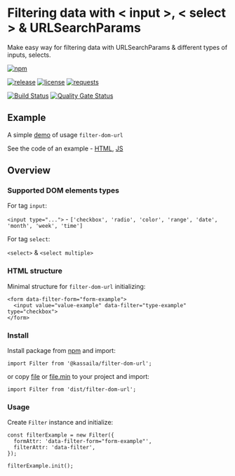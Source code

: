 # Filtering data with < input >, < select > & URLSearchParams

Make easy way for filtering data with URLSearchParams & different types of inputs, selects.

[![npm](https://img.shields.io/npm/v/@kassaila/filter-dom-url.svg)](https://www.npmjs.com/package/@kassaila/filter-dom-url)

[![release](https://img.shields.io/github/release/kassaila/filter-dom-url.svg)](/releases)
[![license](http://img.shields.io/badge/license-MIT-blue.svg)](LICENSE)
[![requests](http://img.shields.io/badge/PRs-welcome-green.svg)](/pulls)

[![Build Status](https://travis-ci.org/Kassaila/filter-dom-url.svg?branch=master)](https://travis-ci.org/Kassaila/filter-dom-url)
[![Quality Gate Status](https://sonarcloud.io/api/project_badges/measure?project=Kassaila_filter-dom-url&metric=alert_status)](https://sonarcloud.io/dashboard?id=Kassaila_filter-dom-url)

## Example

A simple [demo](https://kassaila.github.io/filter-dom-url/) of usage `filter-dom-url`

See the code of an example - [HTML](https://github.com/Kassaila/filter-dom-url/blob/master/docs/index.html), [JS](https://github.com/Kassaila/filter-dom-url/blob/master/examples/src/js/app.js)

## Overview

### Supported DOM elements types

For tag `input`:

`<input type="...">` - `['checkbox', 'radio', 'color', 'range', 'date', 'month', 'week', 'time']`

For tag `select`:

`<select>` & `<select multiple>`

### HTML structure

Minimal structure for `filter-dom-url` initializing:

```
<form data-filter-form="form-example">
  <input value="value-example" data-filter="type-example" type="checkbox">
</form>
```

### Install

Install package from [npm](https://www.npmjs.com/package/@kassaila/filter-dom-url) and import:

```
import Filter from '@kassaila/filter-dom-url';
```

or copy [file](https://github.com/Kassaila/filter-dom-url/blob/master/dist/filter-dom-url.js) or [file.min](https://github.com/Kassaila/filter-dom-url/blob/master/dist/filter-dom-url.min.js) to your project and import:

```
import Filter from 'dist/filter-dom-url';
```

### Usage

Create `Filter` instance and initialize:

```
const filterExample = new Filter({
  formAttr: 'data-filter-form="form-example"',
  filterAttr: 'data-filter',
});

filterExample.init();
```
